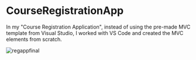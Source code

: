 # CourseRegistrationApp
In my "Course Registration Application", instead of using the pre-made MVC template from Visual Studio, I worked with VS Code and created the MVC elements from scratch.

![regappfinal](https://user-images.githubusercontent.com/102914036/162054038-88ebf9a1-f92d-4cc4-8150-8c823c9bf6b3.gif)

